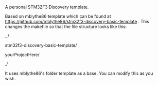 A personal STM32F3 Discovery template.

Based on mblythe86 template which can be found at https://github.com/mblythe86/stm32f3-discovery-basic-template .
This changes the makefile so that the file structure looks like this:

  ../

  stm32f3-discovery-basic-template/ 

  yourProjectHere/  

  ./ 

It uses mblythe86's folder template as a base. You can modify this as you wish.
